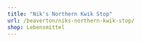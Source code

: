 ```yaml
---
title: "Nik's Northern Kwik Stop"
url: /beaverton/niks-northern-kwik-stop/
shop: Lebensmittel
---
```

